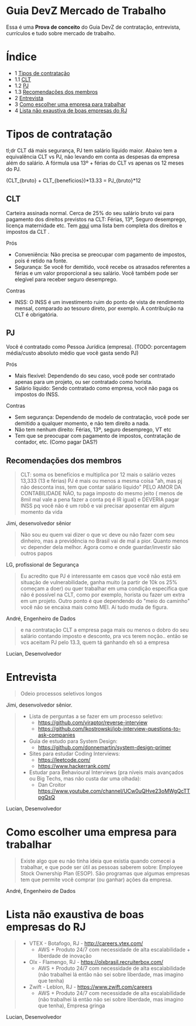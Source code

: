 # Guia DevZ Mercado de Trabalho

Essa é uma **Prova de conceito** do Guia DevZ de contratação, entrevista, currículos e tudo sobre mercado de trabalho.

# Índice

- 1 [Tipos de contratação](#tipos-de-contrata%C3%A7%C3%A3o)
- 1.1 [CLT](#clt)
- 1.2 [PJ](#pj)
- 1.3 [Recomendações dos membros](#recomenda%C3%A7%C3%B5es-dos-membros)
- 2 [Entrevista](#entrevista)
- 3 [Como escolher uma empresa para trabalhar](#como-escolher-uma-empresa-para-trabalhar)
- 4 [Lista não exaustiva de boas empresas do RJ](#boas-empresas-rj)


# Tipos de contratação

tl;dr CLT dá mais segurança, PJ tem salário líquido maior. Abaixo tem a equivalência CLT vs PJ, não levando em conta as despesas da empresa além do salário. A fórmula usa 13º + férias do CLT vs apenas os 12 meses do PJ.

(CLT_{bruto} + CLT_{benefícios})*13.33 = PJ_{bruto}*12

## CLT

Carteira assinada normal. Cerca de 25% do  seu salário bruto vai para pagamento dos direitos previstos na CLT: Férias, 13º, Seguro desemprego, licença maternidade etc. Tem [aqui](https://www.rhportal.com.br/artigos-rh/os-direitos-do-trabalhador-pela-clt/) uma lista bem completa dos direitos e impostos da CLT .

Prós

- Conveniência: Não precisa se preocupar com pagamento de impostos, pois é retido na fonte.
- Segurança: Se você for demitido, você recebe os atrasados referentes a férias e um valor proporcional a seu salário. Você também pode ser elegível para receber seguro desemprego.

Contras

- INSS: O INSS é um investimento ruim do ponto de vista de rendimento mensal, comparado ao tesouro direto, por exemplo. A contribuição na CLT é obrigatória.

## PJ

Você é contratado como Pessoa Jurídica (empresa). (TODO: porcentagem média/custo absoluto médio que você gasta sendo PJ)

Prós

- Mais flexível: Dependendo do seu caso, você pode ser contratado apenas para um projeto, ou ser contratado como horista.
- Salário líquido: Sendo contratado como empresa, você não paga os impostos do INSS.

Contras

- Sem segurança: Dependendo de modelo de contratação, você pode ser demitido a qualquer momento, e não tem direito a nada.
- Não tem nenhum direito: Férias, 13º, seguro desemprego, VT etc
- Tem que se preocupar com pagamento de impostos, contratação de contador, etc. (Como pagar DAS?)

## Recomendações dos membros

> CLT: soma os benefícios e multiplica por 12 mais o salário vezes 13,333 (13 e férias) PJ é mais ou menos a mesma coisa 
"ah, mas pj não desconta inss, tem que contar salário líquido" PELO AMOR DA CONTABILIDADE NÃO, tu paga imposto do mesmo jeito ( menos de 8mil mal vale a pena fazer a conta pq é IR igual) e DEVERIA pagar INSS pq você não é um robô e vai precisar aposentar em algum momento da vida

Jimi, desenvolvedor sênior

> Não sou eu quem vai dizer o que vc deve ou não fazer com seu dinheiro, mas a previdência no Brasil vai de mal a pior. Quanto menos vc depender dela melhor. Agora como e onde guardar/investir são outros papos

LG, profissional de Segurança

> Eu acredito que PJ é interessante em casos que você não está em situação de vulnerabilidade, ganha muito (a partir de 10k os 25% começam a doer) ou quer trabalhar em uma condição específica que não é possível na CLT, como por exemplo, horista ou fazer um extra em um projeto. Outro ponto é que dependendo do "meio do caminho" você não se encaixa mais como MEI. Aí tudo muda de figura.

André, Engenheiro de Dados

> e na contratação CLT a empresa paga mais ou menos o dobro do seu salário contando imposto e desconto, pra vcs terem noção.. então se vcs aceitam PJ pelo 13.3, quem tá ganhando eh só a empresa

Lucian, Desenvolvedor

# Entrevista

> Odeio processos seletivos longos

Jimi, desenvolvedor sênior.

> * Lista de perguntas a se fazer em um processo seletivo:  
>     * https://github.com/viraptor/reverse-interview   
>     * https://github.com/lkostrowski/job-interview-questions-to-ask-companies  
> * Guia de estudo para System Design:   
>     * https://github.com/donnemartin/system-design-primer  
> * Sites para estudar Coding Interviews:  
>     * https://leetcode.com/  
>     * https://www.hackerrank.com/  
> * Estudar para Behavioural Interviews (pra níveis mais avançados ou Big Techs, mas não custa dar uma olhada):  
>     * Dan Croitor https://www.youtube.com/channel/UCw0uQHve23oMWgQcTTpgQsQ  


Lucian, Desenvolvedor

# Como escolher uma empresa para trabalhar

> Existe algo que eu não tinha ideia que existia quando comecei a trabalhar, e que pode ser útil as pessoas saberem sobre: Employee Stock Ownership Plan (ESOP). São programas que algumas empresas tem que permite você comprar (ou ganhar) ações da empresa. 

André, Engenheiro de Dados

# <a name="boas-empresas-rj"></a> Lista não exaustiva de boas empresas do RJ

> * VTEX - Botafogo, RJ - http://careers.vtex.com/
>    * AWS + Produto 24/7 com necessidade de alta escalabilidade + liberdade de inovação
> * Olx - Flamengo, RJ - https://olxbrasil.recruiterbox.com/
>    * AWS + Produto 24/7 com necessidade de alta escalabilidade (não trabalhei lá então não sei sobre liberdade, mas imagino que tenha)
> * Zwift - Leblon, RJ - https://www.zwift.com/careers
>    * AWS + Produto 24/7 com necessidade de alta escalabilidade (não trabalhei lá então não sei sobre liberdade, mas imagino que tenha), Empresa gringa

Lucian, Desenvolvedor
